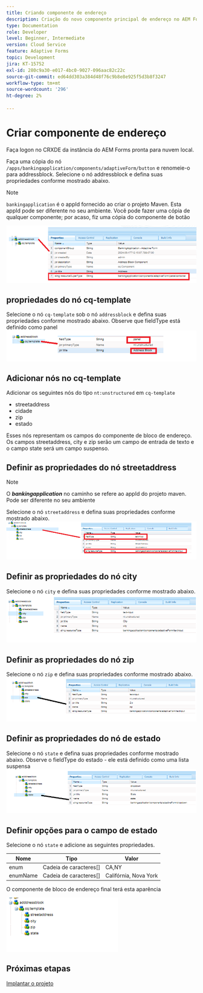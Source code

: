 ```yaml
---
title: Criando componente de endereço
description: Criação do novo componente principal de endereço no AEM Forms Cloud Service
type: Documentation
role: Developer
level: Beginner, Intermediate
version: Cloud Service
feature: Adaptive Forms
topic: Development
jira: KT-15752
exl-id: 280c9a30-e017-4bc0-9027-096aac82c22c
source-git-commit: ed64dd303a384d48f76c9b8e8e925f5d3b8f3247
workflow-type: tm+mt
source-wordcount: '296'
ht-degree: 2%

---
```


# Criar componente de endereço

Faça logon no CRXDE da instância do AEM Forms pronta para nuvem local.

Faça uma cópia do nó ``/apps/bankingapplication/components/adaptiveForm/button`` e renomeie-o para addressblock. Selecione o nó addressblock e defina suas propriedades conforme mostrado abaixo.

>[!NOTE]
>
> ``bankingapplication`` é o appId fornecido ao criar o projeto Maven. Esta appId pode ser diferente no seu ambiente. Você pode fazer uma cópia de qualquer componente; por acaso, fiz uma cópia do componente de botão


![bloco-endereço](assets/address-properties.png)

## propriedades do nó cq-template

Selecione o nó ``cq-template`` sob o nó ``addressblock`` e defina suas propriedades conforme mostrado abaixo. Observe que fieldType está definido como panel
![cq-template](assets/cq-template.png)

## Adicionar nós no cq-template

Adicionar os seguintes nós do tipo ``nt:unstructured`` em ``cq-template``

* streetaddress
* cidade
* zip
* estado

Esses nós representam os campos do componente de bloco de endereço. Os campos streetaddress, city e zip serão um campo de entrada de texto e o campo state será um campo suspenso.

## Definir as propriedades do nó streetaddress

>[!NOTE]
>
> O **_bankingapplication_** no caminho se refere ao appId do projeto maven. Pode ser diferente no seu ambiente

Selecione o nó ``streetaddress`` e defina suas propriedades conforme mostrado abaixo.
![endereço](assets/streetaddress.png)

## Definir as propriedades do nó city

Selecione o nó ``city`` e defina suas propriedades conforme mostrado abaixo.
![cidade](assets/city.png)

## Definir as propriedades do nó zip

Selecione o nó ``zip`` e defina suas propriedades conforme mostrado abaixo.
![zip](assets/zip.png)

## Definir as propriedades do nó de estado

Selecione o nó ``state`` e defina suas propriedades conforme mostrado abaixo. Observe o fieldType do estado - ele está definido como uma lista suspensa
![estado](assets/state.png)

## Definir opções para o campo de estado

Selecione o nó ``state`` e adicione as seguintes propriedades.

| Nome | Tipo | Valor |
|----------|----------|---------------------|
| enum | Cadeia de caracteres[] | CA,NY |
| enumName | Cadeia de caracteres[] | Califórnia, Nova York |


O componente de bloco de endereço final terá esta aparência

![endereço-final](assets/crx-address-block.png)

## Próximas etapas

[Implantar o projeto](./deploy-your-project.md)
